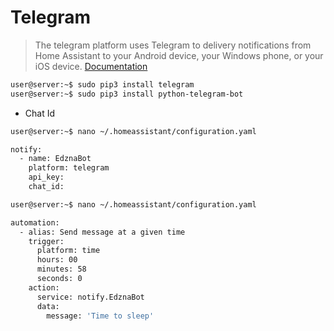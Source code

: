 # Telegram

> The telegram platform uses Telegram to delivery notifications from Home Assistant to your Android device, your Windows phone, or your iOS device. [Documentation](https://home-assistant.io/components/notify.telegram/)

```sh
user@server:~$ sudo pip3 install telegram
user@server:~$ sudo pip3 install python-telegram-bot
```

- Chat Id

```sh
user@server:~$ nano ~/.homeassistant/configuration.yaml
```

```sh
notify:
  - name: EdznaBot
    platform: telegram
    api_key: 
    chat_id: 
```

```sh
user@server:~$ nano ~/.homeassistant/configuration.yaml
```

```sh
automation:
  - alias: Send message at a given time
    trigger:
      platform: time
      hours: 00
      minutes: 58
      seconds: 0
    action:
      service: notify.EdznaBot
      data:
        message: 'Time to sleep'
```